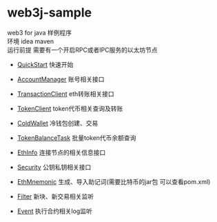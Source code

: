 # web3j-sample
web3 for java 样例程序  
环境 idea maven  
运行前提 需要有一个开启RPC或者IPC服务的以太坊节点

- [QuickStart](https://github.com/ethjava/web3j-sample/blob/master/src/main/java/com/ethjava/QuickStart.java) 快速开始

- [AccountManager](https://github.com/ethjava/web3j-sample/blob/master/src/main/java/com/ethjava/AccountManager.java) 账号相关接口
- [TransactionClient](https://github.com/ethjava/web3j-sample/blob/master/src/main/java/com/ethjava/TransactionClient.java) eth转账相关接口
- [TokenClient](https://github.com/ethjava/web3j-sample/blob/master/src/main/java/com/ethjava/TokenClient.java) token代币相关查询及转账
- [ColdWallet](https://github.com/ethjava/web3j-sample/blob/master/src/main/java/com/ethjava/ColdWallet.java) 冷钱包创建、交易
- [TokenBalanceTask](https://github.com/ethjava/web3j-sample/blob/master/src/main/java/com/ethjava/TokenBalanceTask.java) 批量token代币余额查询
- [EthInfo](https://github.com/ethjava/web3j-sample/blob/master/src/main/java/com/ethjava/EthInfo.java) 连接节点的相关信息接口
- [Security](https://github.com/ethjava/web3j-sample/blob/master/src/main/java/com/ethjava/Security.java) 公钥私钥相关接口
- [EthMnemonic](https://github.com/ethjava/web3j-sample/blob/master/src/main/java/com/ethjava/EthMnemonic.java) 生成、导入助记词(需要比特币的jar包 可以查看pom.xml)
- [Filter](https://github.com/ethjava/web3j-sample/blob/master/src/main/java/com/ethjava/Filter.java) 新块、新交易相关监听
- [Event](https://github.com/ethjava/web3j-sample/blob/master/src/main/java/com/ethjava/Event.java) 执行合约相关log监听
